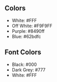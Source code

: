 ## Colors

- White: #FFF
- Off White: #F9F9FF
- Purple: #8490ff
- Blue: #62bdfc

## Font Colors

- Black: #000
- Dark Grey: #777
- White: #FFF
